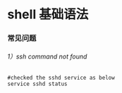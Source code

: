 # shell 基础语法



### 常见问题

###### 1）ssh command not found

```shell
#checked the sshd service as below
service sshd status
```



